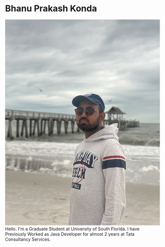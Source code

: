 # Bhanu Prakash Konda
![My photo](IMG_0927.jpg)
Hello. I'm a Graduate Student at University of South Florida. I have Previously Worked as Java Developer for almost 2 years at Tata Consultancy Services.
